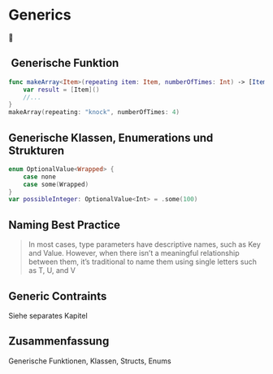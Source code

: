 # Generics
🎉

##  Generische Funktion
```swift
func makeArray<Item>(repeating item: Item, numberOfTimes: Int) -> [Item] {
    var result = [Item]()
	//...    
}
makeArray(repeating: "knock", numberOfTimes: 4)
```

## Generische Klassen, Enumerations und Strukturen
```swift
enum OptionalValue<Wrapped> {
    case none
    case some(Wrapped)
}
var possibleInteger: OptionalValue<Int> = .some(100)
```

## Naming Best Practice

> In most cases, type parameters have descriptive names, such as Key and Value. However, when there isn’t a meaningful relationship between them, it’s traditional to name them using single letters such as T, U, and V

## Generic Contraints
Siehe separates Kapitel

## Zusammenfassung
Generische Funktionen, Klassen, Structs, Enums